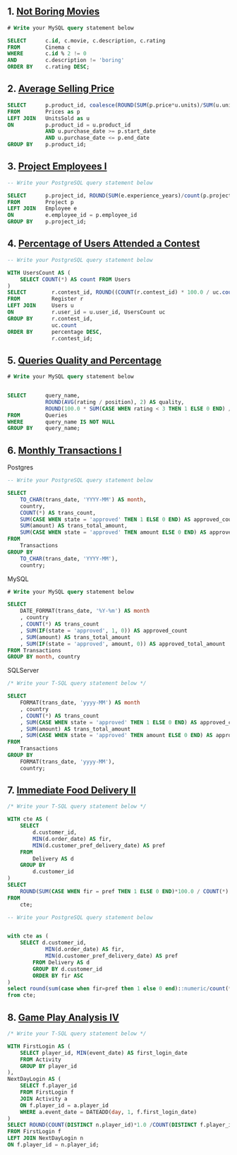 
## 1. [Not Boring Movies](https://leetcode.com/problems/not-boring-movies/)

```sql
# Write your MySQL query statement below

SELECT      c.id, c.movie, c.description, c.rating
FROM        Cinema c
WHERE       c.id % 2 != 0
AND         c.description != 'boring'
ORDER BY    c.rating DESC;
```

## 2. [Average Selling Price](https://leetcode.com/problems/average-selling-price/)

```sql
SELECT      p.product_id, coalesce(ROUND(SUM(p.price*u.units)/SUM(u.units)::numeric,2),0) as average_price
FROM        Prices as p
LEFT JOIN   UnitsSold as u
ON          p.product_id = u.product_id 
            AND u.purchase_date >= p.start_date 
            AND u.purchase_date <= p.end_date
GROUP BY    p.product_id;
```

## 3. [Project Employees I](https://leetcode.com/problems/project-employees-i/)

```sql
-- Write your PostgreSQL query statement below

SELECT      p.project_id, ROUND(SUM(e.experience_years)/count(p.project_id)::NUMERIC,2) AS average_years
FROM        Project p
LEFT JOIN   Employee e
ON          e.employee_id = p.employee_id
GROUP BY    p.project_id;
```

## 4. [Percentage of Users Attended a Contest](https://leetcode.com/problems/percentage-of-users-attended-a-contest/)

```sql
-- Write your PostgreSQL query statement below

WITH UsersCount AS (
    SELECT COUNT(*) AS count FROM Users
)
SELECT        r.contest_id, ROUND((COUNT(r.contest_id) * 100.0 / uc.count)::NUMERIC, 2) AS percentage
FROM          Register r
LEFT JOIN     Users u
ON            r.user_id = u.user_id, UsersCount uc
GROUP BY      r.contest_id,
              uc.count
ORDER BY      percentage DESC,
              r.contest_id;
```

## 5. [Queries Quality and Percentage](https://leetcode.com/problems/queries-quality-and-percentage/)

```sql
# Write your MySQL query statement below


SELECT      query_name,
            ROUND(AVG(rating / position), 2) AS quality,
            ROUND(100.0 * SUM(CASE WHEN rating < 3 THEN 1 ELSE 0 END) / COUNT(*), 2) AS poor_query_percentage
FROM        Queries
WHERE       query_name IS NOT NULL
GROUP BY    query_name;
```

## 6. [Monthly Transactions I](https://leetcode.com/problems/monthly-transactions-i/)

Postgres
```sql
-- Write your PostgreSQL query statement below

SELECT 
    TO_CHAR(trans_date, 'YYYY-MM') AS month, 
    country, 
    COUNT(*) AS trans_count,
    SUM(CASE WHEN state = 'approved' THEN 1 ELSE 0 END) AS approved_count, 
    SUM(amount) AS trans_total_amount, 
    SUM(CASE WHEN state = 'approved' THEN amount ELSE 0 END) AS approved_total_amount
FROM 
    Transactions 
GROUP BY 
    TO_CHAR(trans_date, 'YYYY-MM'), 
    country;
```

MySQL
```sql
# Write your MySQL query statement below

SELECT 
    DATE_FORMAT(trans_date, '%Y-%m') AS month
    , country
    , COUNT(*) AS trans_count
    , SUM(IF(state = 'approved', 1, 0)) AS approved_count
    , SUM(amount) AS trans_total_amount
    , SUM(IF(state = 'approved', amount, 0)) AS approved_total_amount
FROM Transactions
GROUP BY month, country
```

SQLServer
```sql
/* Write your T-SQL query statement below */

SELECT 
    FORMAT(trans_date, 'yyyy-MM') AS month
    , country
    , COUNT(*) AS trans_count
    , SUM(CASE WHEN state = 'approved' THEN 1 ELSE 0 END) AS approved_count
    , SUM(amount) AS trans_total_amount
    , SUM(CASE WHEN state = 'approved' THEN amount ELSE 0 END) AS approved_total_amount
FROM 
    Transactions 
GROUP BY 
    FORMAT(trans_date, 'yyyy-MM'), 
    country;
```

## 7.  [Immediate Food Delivery II](https://leetcode.com/problems/immediate-food-delivery-ii/)

```sql
/* Write your T-SQL query statement below */

WITH cte AS (
    SELECT 
        d.customer_id, 
        MIN(d.order_date) AS fir, 
        MIN(d.customer_pref_delivery_date) AS pref
    FROM 
        Delivery AS d
    GROUP BY 
        d.customer_id
)
SELECT 
    ROUND(SUM(CASE WHEN fir = pref THEN 1 ELSE 0 END)*100.0 / COUNT(*), 2) AS immediate_percentage
FROM 
    cte;
```

```sql
-- Write your PostgreSQL query statement below


with cte as (
    SELECT d.customer_id, 
            MIN(d.order_date) AS fir, 
            MIN(d.customer_pref_delivery_date) AS pref
        FROM Delivery AS d
        GROUP BY d.customer_id
        ORDER BY fir ASC
)
select round(sum(case when fir=pref then 1 else 0 end)::numeric/count(*)*100,2)  as immediate_percentage
from cte;
```

## 8. [Game Play Analysis IV](https://leetcode.com/problems/game-play-analysis-iv/)

```sql
/* Write your T-SQL query statement below */

WITH FirstLogin AS (
    SELECT player_id, MIN(event_date) AS first_login_date
    FROM Activity
    GROUP BY player_id
),
NextDayLogin AS (
    SELECT f.player_id
    FROM FirstLogin f
    JOIN Activity a
    ON f.player_id = a.player_id
    WHERE a.event_date = DATEADD(day, 1, f.first_login_date)
)
SELECT ROUND(COUNT(DISTINCT n.player_id)*1.0 /COUNT(DISTINCT f.player_id), 2) AS fraction
FROM FirstLogin f
LEFT JOIN NextDayLogin n
ON f.player_id = n.player_id;
```